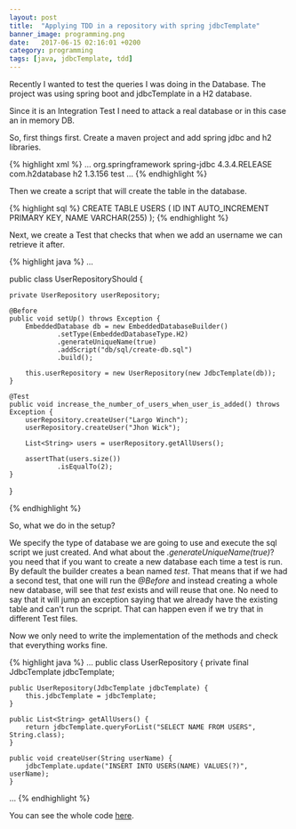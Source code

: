 ```yaml
---
layout: post
title:  "Applying TDD in a repository with spring jdbcTemplate"
banner_image: programming.png
date:   2017-06-15 02:16:01 +0200
category: programming 
tags: [java, jdbcTemplate, tdd]
---
```

Recently I wanted to test the queries I was doing in the Database. The project was using spring boot and jdbcTemplate in a H2 database.

Since it is an Integration Test I need to attack a real database or in this case an in memory DB.

So, first things first. Create a maven project and add spring jdbc and h2 libraries. 

{% highlight xml %}
<dependencies>
  ...
  <dependency>
    <groupId>org.springframework</groupId>
	<artifactId>spring-jdbc</artifactId>
	<version>4.3.4.RELEASE</version>
  </dependency>
  <dependency>
    <groupId>com.h2database</groupId>
	<artifactId>h2</artifactId>
	<version>1.3.156</version>
	<scope>test</scope>
  </dependency>
  ...
</dependencies>
{% endhighlight %}

Then we create a script that will create the table in the database.

{% highlight sql %}
CREATE TABLE USERS (
  ID INT AUTO_INCREMENT PRIMARY KEY,
  NAME VARCHAR(255)
);
{% endhighlight %}

Next, we create a Test that checks that when we add an username we can retrieve it after. 

{% highlight java %}
...

public class UserRepositoryShould {

    private UserRepository userRepository;

    @Before
    public void setUp() throws Exception {
        EmbeddedDatabase db = new EmbeddedDatabaseBuilder()
                .setType(EmbeddedDatabaseType.H2)
                .generateUniqueName(true)
                .addScript("db/sql/create-db.sql")
                .build();

        this.userRepository = new UserRepository(new JdbcTemplate(db));
    }

    @Test
    public void increase_the_number_of_users_when_user_is_added() throws Exception {
        userRepository.createUser("Largo Winch");
        userRepository.createUser("Jhon Wick");

        List<String> users = userRepository.getAllUsers();

        assertThat(users.size())
                .isEqualTo(2);
    }
}

{% endhighlight %}

So, what we do in the setup?

We specify the type of database we are going to use and execute the sql script we just created.
And what about the *.generateUniqueName(true)*? you need that if you want to create a new database each time a test is run. By default the builder creates a bean named *test*. That means that if we had a second test, that one will run the *@Before* and instead creating a whole new database, will see that *test* exists and will reuse that one. 
No need to say that it will jump an exception saying that we already have the existing table and can't run the scpript. That can happen even if we try that in different Test files.

Now we only need to write the implementation of the methods and check that everything works fine.

{% highlight java %}
...
public class UserRepository {
    private final JdbcTemplate jdbcTemplate;

    public UserRepository(JdbcTemplate jdbcTemplate) {
        this.jdbcTemplate = jdbcTemplate;
    }

    public List<String> getAllUsers() {
        return jdbcTemplate.queryForList("SELECT NAME FROM USERS", String.class);
    }

    public void createUser(String userName) {
        jdbcTemplate.update("INSERT INTO USERS(NAME) VALUES(?)", userName);
    }
...
{% endhighlight %}

You can see the whole code <a href="https://github.com/Alfrheim/IntegrationTestSpringJdbc">here</a>. 
